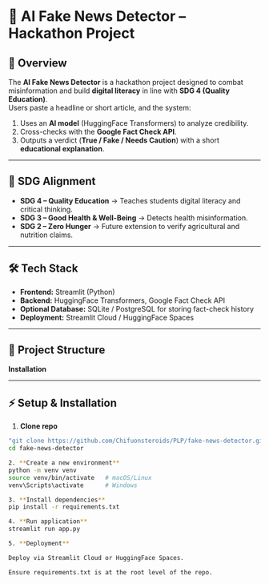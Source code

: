 # 📰 AI Fake News Detector – Hackathon Project

## 🚀 Overview
The **AI Fake News Detector** is a hackathon project designed to combat misinformation and build **digital literacy** in line with **SDG 4 (Quality Education)**.  
Users paste a headline or short article, and the system:
1. Uses an **AI model** (HuggingFace Transformers) to analyze credibility.
2. Cross-checks with the **Google Fact Check API**.
3. Outputs a verdict (**True / Fake / Needs Caution**) with a short **educational explanation**.

---

## 🎯 SDG Alignment
- **SDG 4 – Quality Education** → Teaches students digital literacy and critical thinking.  
- **SDG 3 – Good Health & Well-Being** → Detects health misinformation.  
- **SDG 2 – Zero Hunger** → Future extension to verify agricultural and nutrition claims.  

---

## 🛠 Tech Stack
- **Frontend:** Streamlit (Python)  
- **Backend:** HuggingFace Transformers, Google Fact Check API  
- **Optional Database:** SQLite / PostgreSQL for storing fact-check history  
- **Deployment:** Streamlit Cloud / HuggingFace Spaces  

---

## 📂 Project Structure

**Installation**

---

## ⚡ Setup & Installation

1. **Clone repo**
```bash
"git clone https://github.com/Chifuonsteroids/PLP/fake-news-detector.git"
cd fake-news-detector

2. **Create a new environment**
python -m venv venv
source venv/bin/activate   # macOS/Linux
venv\Scripts\activate      # Windows

3. **Install dependencies**
pip install -r requirements.txt

4. **Run application**
streamlit run app.py

5. **Deployment**

Deploy via Streamlit Cloud or HuggingFace Spaces.

Ensure requirements.txt is at the root level of the repo.